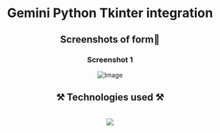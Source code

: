 <h1 align="center">Gemini Python Tkinter integration</h1>  
<h2 align="center">Screenshots of form📸</h2>
<h3 align="center">Screenshot 1</h3>
<div align="center">
<img src="https://github.com/user-attachments/assets/7727b674-5242-4987-b1ca-b231db324dc1" alt="Image" />
</div>
<h2 align="center">⚒️ Technologies used ⚒️</h2>
<br/>
<div align="center">
    <img src="https://skillicons.dev/icons?i=python,github,vscode,pycharm" />   
</div>
